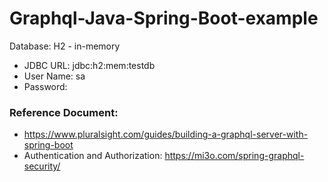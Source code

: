 # Graphql-Java-Spring-Boot-example

Database: H2 - in-memory
 - JDBC URL: jdbc:h2:mem:testdb
 - User Name: sa
 - Password:


### Reference Document:
 - https://www.pluralsight.com/guides/building-a-graphql-server-with-spring-boot
 - Authentication and Authorization: https://mi3o.com/spring-graphql-security/    